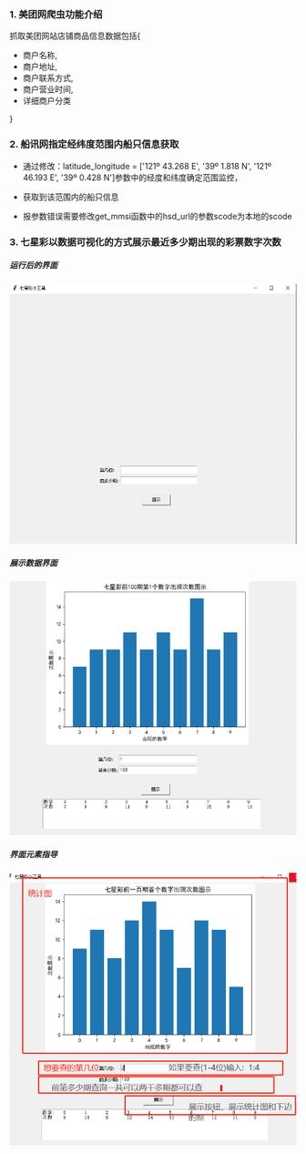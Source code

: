### 1. 美团网爬虫功能介绍

抓取美团网站店铺商品信息数据包括{

- 商户名称,
- 商户地址,
- 商户联系方式,
- 商户营业时间,
- 详细商户分类

}

### 2. 船讯网指定经纬度范围内船只信息获取

- 通过修改：latitude_longitude = ['121º 43.268 E', '39º 1.818 N', '121º 46.193 E', '39º 0.428 N']参数中的经度和纬度确定范围监控，

- 获取到该范围内的船只信息
- 报参数错误需要修改get_mmsi函数中的hsd_url的参数scode为本地的scode





### 3. 七星彩以数据可视化的方式展示最近多少期出现的彩票数字次数

##### 运行后的界面

![1591876631214](https://github.com/g-ices/python-/blob/master/images/1591876631214.png)


##### 展示数据界面

![1591876685900](https://github.com/g-ices/python-/blob/master/images/1591876685900.png)

##### 界面元素指导


![9bacdb03b8f611c7826486486a1beebb79](https://github.com/g-ices/python-/blob/master/images/9bacdb03b8f611c7826486a1beebb79.png)


###
